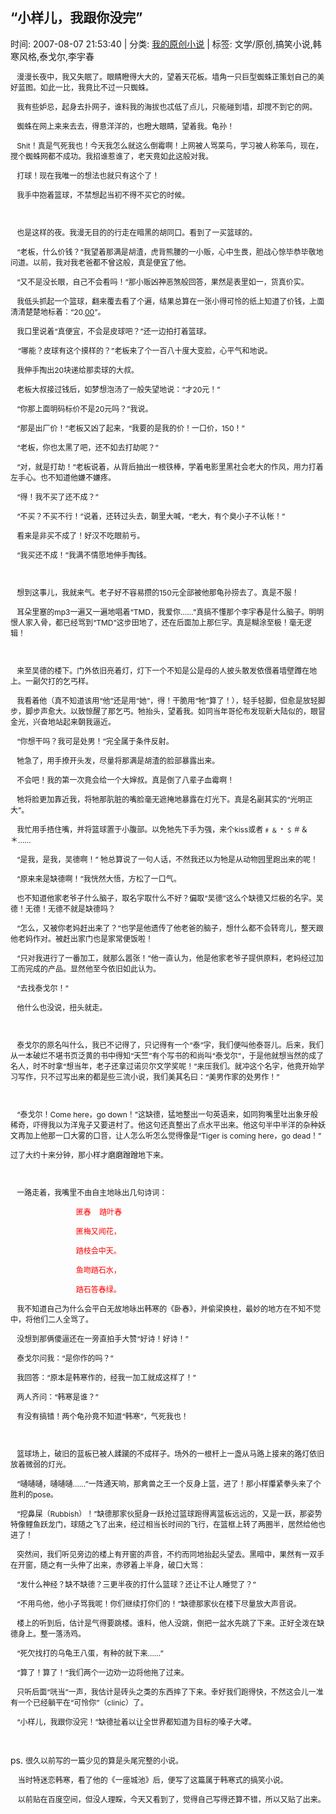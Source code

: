 
<h2>“小样儿，我跟你没完”</h2>

<span class="time SG_txtc">时间: 2007-08-07 21:53:40 | 分类: [我的原创小说](./BlogClass_我的原创小说.md) | 标签: 文学/原创,搞笑小说,韩寒风格,泰戈尔,李宇春</span>
<!--
<table>
    <tbody>
        <tr>
            <td>时间: 2007-08-07 21:53:40</td>
            <td>分类: [我的原创小说](./BlogClass_我的原创小说.md) </td>
            <td> 标签: 文学/原创,搞笑小说,韩寒风格,泰戈尔,李宇春 </td>
        </tr>
    </tbody>
</table>
-->
<div class="articalContent" id="sina_keyword_ad_area2">
<div>
<p><font style="FONT-SIZE: 12px"> <wbr/> <wbr/> <wbr/>
漫漫长夜中，我又失眠了。眼睛瞪得大大的，望着天花板。墙角一只巨型蜘蛛正策划自己的美好蓝图。如此一比，我竟比不过一只蜘蛛。</font></p>
<p><font style="FONT-SIZE: 12px"> <wbr/> <wbr/> <wbr/>
我有些妒忌，起身去扑网子，谁料我的海拔也忒低了点儿，只能碰到墙，却搅不到它的网。</font></p>
<p><font style="FONT-SIZE: 12px"> <wbr/> <wbr/> <wbr/>
蜘蛛在网上来来去去，得意洋洋的，也瞪大眼睛，望着我。龟孙！</font></p>
<p><font style="FONT-SIZE: 12px"> <wbr/> <wbr/> <wbr/>
Shit！真是气死我也！今天我怎么就这么倒霉啊！上网被人骂菜鸟，学习被人称笨鸟，现在，搅个蜘蛛网都不成功。我招谁惹谁了，老天竟如此这般对我。</font></p>
<p><font style="FONT-SIZE: 12px"> <wbr/> <wbr/> <wbr/>
打球！现在我唯一的想法也就只有这个了！</font></p>
<p><font style="FONT-SIZE: 12px"> <wbr/> <wbr/> <wbr/>
我手中抱着篮球，不禁想起当初不得不买它的时候。</font></p>
<p><font style="FONT-SIZE: 12px"> <wbr/></font></p>
<p><font style="FONT-SIZE: 12px"> <wbr/> <wbr/> <wbr/>
也是这样的夜。我漫无目的的行走在暗黑的胡同口。看到了一买篮球的。</font></p>
<p><font style="FONT-SIZE: 12px"> <wbr/> <wbr/> <wbr/>
“老板，什么价钱？”我望着那满是胡渣，虎背熊腰的一小贩，心中生畏，胆战心惊毕恭毕敬地问道。以前，我对我老爸都不曾这般，真是便宜了他。</font></p>
<p><font style="FONT-SIZE: 12px"> <wbr/> <wbr/> <wbr/>
“又不是没长眼，自己不会看吗！”那小贩凶神恶煞般回答，果然是表里如一，货真价实。</font></p>
<p><font style="FONT-SIZE: 12px"> <wbr/> <wbr/> <wbr/>
我低头抓起一个篮球，翻来覆去看了个遍，结果总算在一张小得可怜的纸上知道了价钱，上面清清楚楚地标着：“20.<u>00</u>”。</font></p>
<p><font style="FONT-SIZE: 12px"> <wbr/> <wbr/> <wbr/>
我口里说着“真便宜，不会是皮球吧？”还一边拍打着篮球。</font></p>
<p> <wbr/> <wbr/> <wbr/>
<font style="FONT-SIZE: 12px">“哪能？皮球有这个摸样的？”老板来了个一百八十度大变脸，心平气和地说。</font></p>
<p><font style="FONT-SIZE: 12px"> <wbr/> <wbr/> <wbr/>
我伸手掏出20块递给那卖球的大叔。</font></p>
<p><font style="FONT-SIZE: 12px"> <wbr/> <wbr/> <wbr/>
老板大叔接过钱后，如梦想泡汤了一般失望地说：“才20元！”</font></p>
<p><font style="FONT-SIZE: 12px"> <wbr/> <wbr/> <wbr/>
“你那上面明码标价不是20元吗？”我说。</font></p>
<p><font style="FONT-SIZE: 12px"> <wbr/> <wbr/> <wbr/>
“那是出厂价！”老板又凶了起来，“我要的是我的价！一口价，150！”</font></p>
<p><font style="FONT-SIZE: 12px"> <wbr/> <wbr/> <wbr/>
“老板，你也太黑了吧，还不如去打劫呢？”</font></p>
<p><font style="FONT-SIZE: 12px"> <wbr/> <wbr/> <wbr/>
“对，就是打劫！”老板说着，从背后抽出一根铁棒，学着电影里黑社会老大的作风，用力打着左手心。也不知道他嫌不嫌疼。</font></p>
<p><font style="FONT-SIZE: 12px"> <wbr/> <wbr/> <wbr/>
“得！我不买了还不成？”</font></p>
<p><font style="FONT-SIZE: 12px"> <wbr/> <wbr/> <wbr/>
“不买？不买不行！”说着，还转过头去，朝里大喊，“老大，有个臭小子不认帐！”</font></p>
<p><font style="FONT-SIZE: 12px"> <wbr/> <wbr/> <wbr/>
看来是非买不成了！好汉不吃眼前亏。</font></p>
<p><font style="FONT-SIZE: 12px"> <wbr/> <wbr/> <wbr/>
“我买还不成！”我满不情愿地伸手掏钱。</font></p>
<p><font style="FONT-SIZE: 12px"> <wbr/></font></p>
<p><font style="FONT-SIZE: 12px"> <wbr/> <wbr/> <wbr/>
想到这事儿，我就来气。老子好不容易攒的150元全部被他那龟孙捞去了。真是不服！</font></p>
<p><font style="FONT-SIZE: 12px"> <wbr/> <wbr/> <wbr/>
耳朵里塞的mp3一遍又一遍地唱着“TMD，我爱你……”真搞不懂那个李宇春是什么脑子。明明恨人家入骨，都已经骂到“TMD”这步田地了，还在后面加上那仨字。真是糊涂至极！毫无逻辑！</font></p>
<p><font style="FONT-SIZE: 12px"> <wbr/></font></p>
<p><font style="FONT-SIZE: 12px"> <wbr/> <wbr/> <wbr/>
来至吴德的楼下。门外依旧亮着灯，灯下一个不知是公是母的人披头散发依偎着墙壁蹲在地上。一副欠打的乞丐样。</font></p>
<p><font style="FONT-SIZE: 12px"> <wbr/> <wbr/> <wbr/>
我看着他（真不知道该用“他”还是用“她”，得！干脆用“牠”算了！），轻手轻脚，但愈是放轻脚步，脚步声愈大。以致惊醒了那乞丐。牠抬头，望着我。如同当年哥伦布发现新大陆似的，眼冒金光，兴奋地站起来朝我逼近。</font></p>
<p><font style="FONT-SIZE: 12px"> <wbr/> <wbr/> <wbr/>
“你想干吗？我可是处男！”完全属于条件反射。</font></p>
<p><font style="FONT-SIZE: 12px"> <wbr/> <wbr/> <wbr/>
牠急了，用手撩开头发，尽量将那满是胡渣的脸部暴露出来。</font></p>
<p><font style="FONT-SIZE: 12px"> <wbr/> <wbr/> <wbr/>
不会吧！我的第一次竟会给一个大婶叔。真是倒了八辈子血霉啊！</font></p>
<p><font style="FONT-SIZE: 12px"> <wbr/> <wbr/> <wbr/>
牠将脸更加靠近我，将牠那肮脏的嘴脸毫无遮掩地暴露在灯光下。真是名副其实的“光明正大”。</font></p>
<p><font style="FONT-SIZE: 12px"> <wbr/> <wbr/> <wbr/>
我忙用手捂住嘴，并将篮球置于小腹部。以免牠先下手为强，来个kiss或者﹟﹠﹡﹩＃＆＊……</font></p>
<p><font style="FONT-SIZE: 12px"> <wbr/> <wbr/> <wbr/>
“是我，是我，吴德啊！”
牠总算说了一句人话，不然我还以为牠是从动物园里跑出来的呢！</font></p>
<p><font style="FONT-SIZE: 12px"> <wbr/> <wbr/> <wbr/>
“原来来是缺德啊！”我恍然大悟，方松了一口气。</font></p>
<p><font style="FONT-SIZE: 12px"> <wbr/> <wbr/> <wbr/>
也不知道他家老爷子什么脑子，取名字取什么不好？偏取“吴德”这么个缺德又烂极的名字。吴德！无德！无德不就是缺德吗？</font></p>
<p><font style="FONT-SIZE: 12px"> <wbr/> <wbr/> <wbr/>
“怎么，又被你老妈赶出来了？”也学是他遗传了他老爸的脑子，想什么都不会转弯儿，整天跟他老妈作对。被赶出家门也是家常便饭啦！</font></p>
<p><font style="FONT-SIZE: 12px"> <wbr/> <wbr/> <wbr/>
“只对我进行了一番加工，就那么嚣张！”他一直认为，他是他家老爷子提供原料，老妈经过加工而完成的产品。显然他至今依旧如此认为。</font></p>
<p><font style="FONT-SIZE: 12px"> <wbr/> <wbr/> <wbr/>
“去找泰戈尔！”</font></p>
<p><font style="FONT-SIZE: 12px"> <wbr/> <wbr/> <wbr/>
他什么也没说，扭头就走。</font></p>
<p><font style="FONT-SIZE: 12px"> <wbr/></font></p>
<p><font style="FONT-SIZE: 12px"> <wbr/> <wbr/> <wbr/>
泰戈尔的原名叫什么，我已不记得了，只记得有一个“泰”字，我们便叫他泰哥儿。后来，我们从一本破烂不堪书页泛黄的书中得知“天竺”有个写书的和尚叫“泰戈尔”，于是他就想当然的成了名人，时不时拿“想当年，老子还拿过诺贝尔文学奖呢！”来压我们。就冲这个名字，他竟开始学习写作，只不过写出来的都是些三流小说，我们美其名曰：“美男作家的处男作！”</font></p>
<p><font style="FONT-SIZE: 12px"> <wbr/></font></p>
<p><font style="FONT-SIZE: 12px"> <wbr/> <wbr/> <wbr/>
“泰戈尔！Come here，go
down！”这缺德，猛地整出一句英语来，如同狗嘴里吐出象牙般稀奇，吓得我以为洋鬼子又要进村了。他这句还真整出了点水平出来。他这句半中半洋的杂种妖文再加上他那一口大雾的口音，让人怎么听怎么觉得像是“Tiger
is coming here，go dead！”</font></p>
<p><font style="FONT-SIZE: 12px">过了大约十来分钟，那小样才磨磨蹭蹭地下来。</font></p>
<p><font style="FONT-SIZE: 12px"> <wbr/></font></p>
<p><font style="FONT-SIZE: 12px"> <wbr/> <wbr/> <wbr/>
一路走着，我嘴里不由自主地咏出几句诗词：</font></p>
<p><font style="FONT-SIZE: 12px"> <wbr/> <wbr/> <wbr/> <wbr/> <wbr/> <wbr/> <wbr/> <wbr/> <wbr/> <wbr/> <wbr/> <wbr/> <wbr/> <wbr/> <wbr/> <wbr/> <wbr/> <wbr/> <wbr/> <wbr/> <wbr/> <wbr/> <wbr/> <wbr/> <wbr/> <wbr/> <wbr/> <wbr/> <wbr/> <wbr/> <wbr/>
<font color="#FF0000">匿春 <wbr/> <wbr/> <wbr/> <wbr/>
踏叶春</font></font></p>
<p><font color="#FF0000" style="FONT-SIZE: 12px"> <wbr/> <wbr/> <wbr/> <wbr/> <wbr/> <wbr/> <wbr/> <wbr/> <wbr/> <wbr/> <wbr/> <wbr/> <wbr/> <wbr/> <wbr/> <wbr/> <wbr/> <wbr/> <wbr/> <wbr/> <wbr/> <wbr/> <wbr/> <wbr/> <wbr/> <wbr/> <wbr/> <wbr/> <wbr/> <wbr/> <wbr/>
匿梅又闻花，</font></p>
<p><font color="#FF0000" style="FONT-SIZE: 12px"> <wbr/> <wbr/> <wbr/> <wbr/> <wbr/> <wbr/> <wbr/> <wbr/> <wbr/> <wbr/> <wbr/> <wbr/> <wbr/> <wbr/> <wbr/> <wbr/> <wbr/> <wbr/> <wbr/> <wbr/> <wbr/> <wbr/> <wbr/> <wbr/> <wbr/> <wbr/> <wbr/> <wbr/> <wbr/> <wbr/> <wbr/>
踏枝会中天。</font></p>
<p><font color="#FF0000" style="FONT-SIZE: 12px"> <wbr/> <wbr/> <wbr/> <wbr/> <wbr/> <wbr/> <wbr/> <wbr/>
 <wbr/> <wbr/> <wbr/> <wbr/> <wbr/> <wbr/> <wbr/> <wbr/> <wbr/> <wbr/> <wbr/> <wbr/> <wbr/> <wbr/> <wbr/> <wbr/> <wbr/> <wbr/> <wbr/> <wbr/> <wbr/> <wbr/> <wbr/>鱼吻踏石水，</font></p>
<p><font color="#FF0000" style="FONT-SIZE: 12px"> <wbr/> <wbr/> <wbr/> <wbr/> <wbr/> <wbr/> <wbr/> <wbr/> <wbr/> <wbr/> <wbr/> <wbr/> <wbr/> <wbr/> <wbr/> <wbr/> <wbr/> <wbr/> <wbr/> <wbr/> <wbr/> <wbr/> <wbr/> <wbr/> <wbr/> <wbr/> <wbr/> <wbr/> <wbr/> <wbr/> <wbr/>
踏石答春绿。</font></p>
<p><font style="FONT-SIZE: 12px"> <wbr/> <wbr/> <wbr/>
我不知道自己为什么会平白无故地咏出韩寒的《卧春》，并偷梁换柱，最妙的地方在不知不觉中，将他们二人全骂了。</font></p>
<p><font style="FONT-SIZE: 12px"> <wbr/> <wbr/> <wbr/>
没想到那俩傻逼还在一旁直拍手大赞“好诗！好诗！”</font></p>
<p><font style="FONT-SIZE: 12px"> <wbr/> <wbr/> <wbr/>
泰戈尔问我：“是你作的吗？”</font></p>
<p><font style="FONT-SIZE: 12px"> <wbr/> <wbr/> <wbr/>
我回答：“原本是韩寒作的，经我一加工就成这样了！”</font></p>
<p><font style="FONT-SIZE: 12px"> <wbr/> <wbr/> <wbr/>
两人齐问：“韩寒是谁？”</font></p>
<p><font style="FONT-SIZE: 12px"> <wbr/> <wbr/> <wbr/>
有没有搞错！两个龟孙竟不知道“韩寒”，气死我也！</font></p>
<p><font style="FONT-SIZE: 12px"> <wbr/></font></p>
<p><font style="FONT-SIZE: 12px"> <wbr/> <wbr/> <wbr/>
篮球场上，破旧的蓝板已被人蹂躏的不成样子。场外的一根杆上一盏从马路上接来的路灯依旧放着微弱的灯光。</font></p>
<p><font style="FONT-SIZE: 12px"> <wbr/> <wbr/> <wbr/>
“嗵嗵嗵，嗵嗵嗵……”一阵通天响，那禽兽之王一个反身上篮，进了！那小样攥紧拳头来了个胜利的pose。</font></p>
<p><font style="FONT-SIZE: 12px"> <wbr/> <wbr/> <wbr/>
“挖鼻屎（Rubbish）！”缺德那家伙挺身一跃抢过篮球跑得离篮板远远的，又是一跃，那姿势特像鲤鱼跃龙门，球随之飞了出来，经过相当长时间的飞行，在篮框上转了两圈半，居然给他也进了！</font></p>
<p><font style="FONT-SIZE: 12px"> <wbr/> <wbr/> <wbr/>
突然间，我们听见旁边的楼上有开窗的声音，不约而同地抬起头望去。黑暗中，果然有一双手在开窗，随之有一头伸了出来，赤锣着上半身，破口大骂：</font></p>
<p><font style="FONT-SIZE: 12px"> <wbr/> <wbr/> <wbr/>
“发什么神经？缺不缺德？三更半夜的打什么篮球？还让不让人睡觉了？”</font></p>
<p><font style="FONT-SIZE: 12px"> <wbr/> <wbr/> <wbr/>
“不用鸟他，他小子骂我呢！你们继续打你们的！”缺德那家伙在楼下尽量放大声音说。</font></p>
<p><font style="FONT-SIZE: 12px"> <wbr/> <wbr/> <wbr/>
楼上的听到后，估计是气得要跳楼。谁料，他人没跳，倒把一盆水先跳了下来。正好全泼在缺德身上。整一落汤鸡。</font></p>
<p><font style="FONT-SIZE: 12px"> <wbr/> <wbr/> <wbr/>
“死欠找打的乌龟王八蛋，有种的就下来……”</font></p>
<p><font style="FONT-SIZE: 12px"> <wbr/> <wbr/> <wbr/>
“算了！算了！”我们两个一边劝一边将他拖了过来。</font></p>
<p><font style="FONT-SIZE: 12px"> <wbr/> <wbr/> <wbr/>
只听后面“咣当”一声，我估计是砖头之类的东西摔了下来。幸好我们跑得快，不然这会儿一准有一个已经躺平在“可怜你”（clinic）了。</font></p>
<p><font style="FONT-SIZE: 12px"> <wbr/> <wbr/> <wbr/>
“小样儿，我跟你没完！”缺德扯着以让全世界都知道为目标的嗓子大哮。</font></p>
<p> <wbr/></p>
<p>ps. <font style="FONT-SIZE: 12px">很久以前写的一篇少见的算是头尾完整的小说。</font></p>
<p> <wbr/> <wbr/> <wbr/>
<font style="FONT-SIZE: 12px">当时特迷恋韩寒，看了他的《一座城池》后，便写了这篇属于韩寒式的搞笑小说。</font></p>
<p> <wbr/> <wbr/> <wbr/>
<font style="FONT-SIZE: 12px">以前贴在百度空间，但没人理睬，今天又看到了，觉得自己写得还算不错，所以又贴了出来。</font></p>
</div>
</div>
